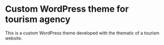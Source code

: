 # Custom WordPress theme for tourism agency

This is a custom WordPress theme developed with the thematic of a tourism website.